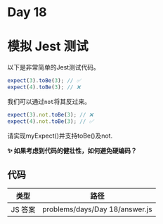 # Day 18

# 模拟 Jest 测试

以下是非常简单的Jest测试代码。

```js
expect(3).toBe(3); // ✅
expect(4).toBe(3); // ❌
```

我们可以通过`not`将其反过来。

```js
expect(3).not.toBe(3); // ❌
expect(4).not.toBe(3); // ✅
```

请实现myExpect()并支持toBe()及not.

**✨ 如果考虑到代码的健壮性，如何避免硬编码？**

## 代码

| 类型    | 路径                           |
| ------- | ------------------------------ |
| JS 答案 | problems/days/Day 18/answer.js |
